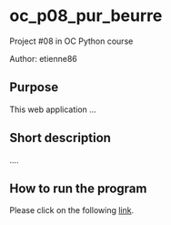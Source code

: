 # oc_p08_pur_beurre

Project #08 in OC Python course

Author: etienne86

## Purpose

This web application ...

## Short description

....

## How to run the program

Please click on the following [link](https://purbeurre-etienne86.herokuapp.com/).
